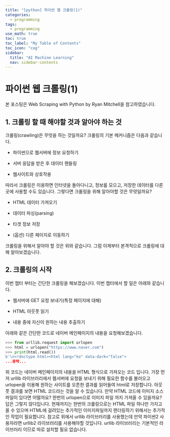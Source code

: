 ```yaml
---
title: "[python] 파이썬 웹 크롤링(1)" 
categories:
  - programming
tags:
  - programming
use_math: true
toc: true
toc_label: "My Table of Contents"
toc_icon: "cog"
sidebar:
  title: "AI Machine Learning"
  nav: sidebar-contents
---
```



# 파이썬 웹 크롤링(1) 

본 포스팅은 Web Scraping with Python by Ryan Mitchell을 참고하였습니다. 

## 1. 크롤링 할 때 해야할 것과 알아야 하는 것

크롤링(crawling)은 무엇을 하는 것일까요? 크롤링의 기본 메커니즘은 다음과 같습니다.

- 파이썬으로 웹서버에 정보 요청하기

- 서버 응답을 받은 후 데이터 핸들링

- 웹사이트와 상호작용

따라서 크롤링은 이용하면 인터넷을 돌아다니고, 정보를 모으고, 저장한 데이터를 다른 곳에 사용할 수도 있습니다. 
그렇다면 크롤링을 위해 알아야할 것은 무엇일까요? 

- HTML 데이터 가져오기

- 데이터 파싱(parsing)

- 타겟 정보 저장

- (옵션) 다른 페이지로 이동하기

크롤링을 위해서 알아야 할 것은 위와 같습니다. 그럼 이제부터 본격적으로 크롤링에 대해 알아보겠습니다. 


## 2. 크롤링의 시작

이번 챕터 부터는 간단한 크롤링을 해보겠습니다. 이번 챕터에서 할 일은 아래와 같습니다.

- 웹서버에 GET 요청 보내기(특정 페이지에 대해)

- HTML 아웃풋 읽기

- 내용 중에 자신이 원하는 내용 추출하기

아래와 같은 간단한 코드로 네이버 메인페이지의 내용을 요청해보겠습니다.

```python
>>> from urllib.request import urlopen
>>> html = urlopen("https://www.naver.com")
>>> print(html.read())
b'\n<!doctype html><html lang="ko" data-dark="false">
...중략...
```

위 코드는 네이버 메인페이지의 내용을 HTML 형식으로 가져오는 코드 입니다. 
가장 먼저 urllib 라이브러리에서 웹서버에 요청을 보내기 위해 필요한 함수를 불러오고 
urlopen을 이용해 원하는 사이트를 오픈한 결과를 읽어들여 html로 저장합니다. 
아웃풋 결과를 보면 HTML 코드라는 것을 알 수 있습니다.
만약 HTML 코드에 이미지 소스 파일이 있다면 어떨까요? 한번의 urlopen으로 이미지 파일 까지 가져올 수 있을까요? 
답은 그렇지 않다입니다. 현재까지는 한번의 크롤링으로는 HTML 파일 하나만 가지고 올 수 있으며 
HTML에 걸려있는 추가적인 이미지파일까지 랜더링하기 위해서는 추가적인 작업이 필요합니다. 
참고로 위에서 urllib 라이브러리를 사용했는데 만약 파이썬2 사용자라면 urllib2 라이브러리를 사용해야할 것입니다. 
urllib 라이브러리는 기본적인 라이브러리 이므로 따로 설치할 필요 없습니다. 


